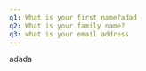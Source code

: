 ```yaml
---
q1: What is your first name?adad
q2: What is your family name?
q3: what is your email address
---
```

adada
